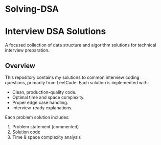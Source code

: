 # Solving-DSA
# Interview DSA Solutions

A focused collection of data structure and algorithm solutions for technical interview preparation.

## Overview

This repository contains my solutions to common interview coding questions, primarily from LeetCode. Each solution is implemented with:

- Clean, production-quality code.
- Optimal time and space complexity.
- Proper edge case handling.
- Interview-ready explanations.

Each problem solution includes:
1. Problem statement (commented)
2. Solution code
3. Time & space complexity analysis
